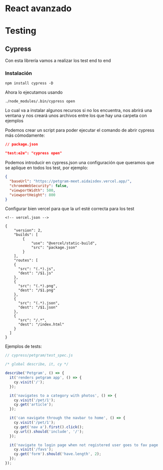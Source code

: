 # React avanzado

# Testing

## Cypress

Con esta librería vamos a realizar los test end to end

### Instalación

```npm install cypress -D```

Ahora lo ejecutamos usando

```./node_modules/.bin/cypress open```

Lo cual va a instalar algunos recursos si no los encuentra, nos abrirá una ventana y nos creará unos archivos entre los que hay una carpeta con ejemplos

Podemos crear un script para poder ejecutar el comando de abrir cypress más cómodamente:

```json
// package.json

"test:e2e": "cypress open"
```

Podemos introducir en cypress.json una configuración que queramos que se aplique en todos los test, por ejemplo:

```json
{
  "baseUrl": "https://petgram-meet.aidaisdev.vercel.app/",
  "chromeWebSecurity": false,
  "viewportWidth": 500,
  "viewportHeight": 800
}
````

Configurar bien vercel para que la url esté correcta para los test

```
<!-- vercel.json -->

{
	"version": 2,
	"builds": [
		{
			"use": "@vercel/static-build",
			"src": "package.json"
		}
	],
	"routes": [
    {
      "src": "(.*).js",
      "dest": "/$1.js"
    },
    {
      "src": "(.*).png",
      "dest": "/$1.png"
    },
    {
      "src": "(.*).json",
      "dest": "/$1.json"
    },
    {
      "src": "/.*",
      "dest": "/index.html"
    }
  ]
}
```

Ejemplos de tests:

```js
// cypress/petgram/test_spec.js

/* global describe, it, cy */

describe('Petgram', () => {
  it('renders petgram app', () => {
    cy.visit('/');
  });

  it('navigates to a category with photos', () => {
    cy.visit('/pet/1');
    cy.get('article');
  });

  it('can navigate through the navbar to home', () => {
    cy.visit('/pet/1');
    cy.get('nav a').first().click();
    cy.url().should('include', '/');
  });

  it('navigate to login page when not registered user goes to fav page', () => {
    cy.visit('/favs');
    cy.get('form').should('have.length', 2);
  });
});
```
